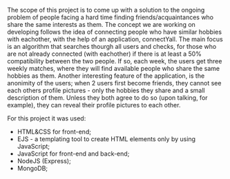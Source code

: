 The scope of this project is to come up with a solution to the ongoing problem of people facing a hard time finding friends/acquaintances who share the same interests as them.
The concept we are working on developing follows the idea of connecting people who have similar hobbies with eachother, with the help of an application, connectYall. The main focus is an algorithm that searches thourgh all users and checks, for those who are not already connected (with eachother) if there is at least a 50% compatibility between the two people. If so, each week, the users get three weekly matches, where they will find available people who share the same hobbies as them.
Another interesting feature of the application, is the anonimity of the users; when 2 users first become friends, they cannot see each others profile pictures - only the hobbies they share and a small description of them. Unless they both agree to do so (upon talking, for example), they can reveal their profile pictures to each other.


For this project it was used:

- HTML&CSS for front-end;
- EJS - a templating tool to create HTML elements only by using JavaScript;
- JavaScript for front-end and back-end;
- NodeJS (Express);
- MongoDB;